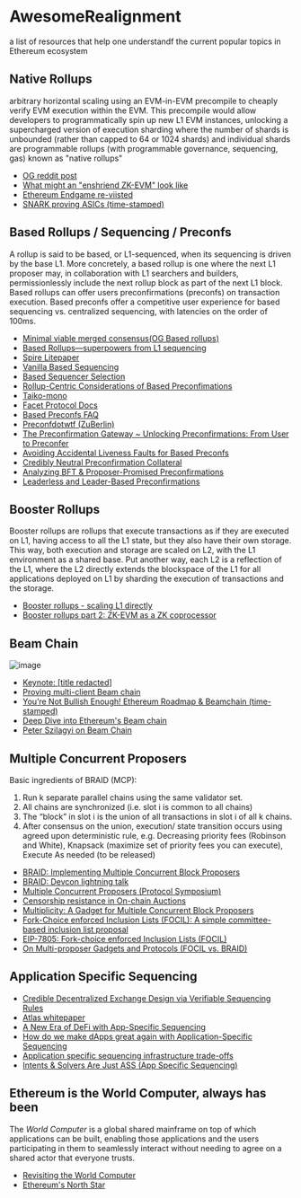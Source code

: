 # AwesomeRealignment
a list of resources that help one understandf the current popular topics in Ethereum ecosystem

## Native Rollups

arbitrary horizontal scaling using an EVM-in-EVM precompile to cheaply verify EVM execution within the EVM. This precompile would allow developers to programmatically spin up new L1 EVM instances, unlocking a supercharged version of execution sharding where the number of shards is unbounded (rather than capped to 64 or 1024 shards) and individual shards are programmable rollups (with programmable governance, sequencing, gas) known as "native rollups"

- [OG reddit post](https://www.reddit.com/r/ethereum/comments/1f81ntr/ama_we_are_ef_research_pt_12_05_september_2024/)
- [What might an "enshriend ZK-EVM" look like](https://notes.ethereum.org/@vbuterin/enshrined_zk_evm)
- [Ethereum Endgame re-viisted](https://research.anoma.net/t/ethereum-endgame-revisited/810#p-3268-state-transition-function-3)
- [SNARK proving ASICs (time-stamped)](https://youtu.be/URCH2d1cdyg?feature=shared&t=371)

## Based Rollups / Sequencing / Preconfs

A rollup is said to be based, or L1-sequenced, when its sequencing is driven by the base L1. More concretely, a based rollup is one where the next L1 proposer may, in collaboration with L1 searchers and builders, permissionlessly include the next rollup block as part of the next L1 block. Based rollups can offer users preconfirmations (preconfs) on transaction execution. Based preconfs offer a competitive user experience for based sequencing vs. centralized sequencing, with latencies on the order of 100ms.

- [Minimal viable merged consensus(OG Based rollups)](https://ethresear.ch/t/minimal-viable-merged-consensus/5617?u=0xapriori)
- [Based Rollups—superpowers from L1 sequencing](https://ethresear.ch/t/based-rollups-superpowers-from-l1-sequencing/15016)
- [Spire Litepaper](https://static1.squarespace.com/static/63d9d0eeb883fa4084c0e70d/t/66e22cc722499d7d97411495/1726098634802/The+Based+Stack+by+Spire+Labs+-+Litepaper.pdf)
- [Vanilla Based Sequencing](https://ethresear.ch/t/vanilla-based-sequencing/19379)
- [Based Sequencer Selection](https://ethresear.ch/t/based-sequencer-selection/19747)
- [Rollup-Centric Considerations of Based Preconfimations](https://ethresear.ch/t/rollup-centric-considerations-of-based-preconfimations/20160)
- [Taiko-mono](https://github.com/taikoxyz/taiko-mono)
- [Facet Protocol Docs](https://docs.facet.org/)
- [Based Preconfs FAQ](https://hackmd.io/@samlaf/based-preconfs-faq)
- [Preconfdotwtf (ZuBerlin)](https://preconf.wtf/)
- [The Preconfirmation Gateway ~ Unlocking Preconfirmations: From User to Preconfer](https://ethresear.ch/t/the-preconfirmation-gateway-unlocking-preconfirmations-from-user-to-preconfer/18812)
- [Avoiding Accidental Liveness Faults for Based Preconfs](https://ethresear.ch/t/avoiding-accidental-liveness-faults-for-based-preconfs/19888)
- [Credibly Neutral Preconfirmation Collateral](https://ethresear.ch/t/credibly-neutral-preconfirmation-collateral-the-preconfirmation-registry/19634)
- [Analyzing BFT & Proposer-Promised Preconfirmations](https://hackmd.io/@EspressoSystems/bft-and-proposer-promised-preconfirmations)
- [Leaderless and Leader-Based Preconfirmations](https://ethresear.ch/t/leaderless-and-leader-based-preconfirmations/19971)

## Booster Rollups

Booster rollups are rollups that execute transactions as if they are executed on L1, having access to all the L1 state, but they also have their own storage. This way, both execution and storage are scaled on L2, with the L1 environment as a shared base. Put another way, each L2 is a reflection of the L1, where the L2 directly extends the blockspace of the L1 for all applications deployed on L1 by sharding the execution of transactions and the storage.

- [Booster rollups - scaling L1 directly](https://ethresear.ch/t/booster-rollups-scaling-l1-directly/17125)
- [Booster rollups part 2: ZK-EVM as a ZK coprocessor](https://ethresear.ch/t/booster-rollups-part-2-zk-evm-as-a-zk-coprocessor/17279)


## Beam Chain

![image](https://github.com/user-attachments/assets/580d73fb-69e0-4d39-8331-f4e16ece2dbf)

- [Keynote: [title redacted]](https://app.devcon.org/schedule/8GH8TR)
- [Proving multi-client Beam chain](https://ethresear.ch/t/proving-multi-client-beam-chain/21027)
- [You’re Not Bullish Enough! Ethereum Roadmap & Beamchain (time-stamped)](https://www.youtube.com/watch?v=8mJDt8TGebc)
- [Deep Dive into Ethereum's Beam chain](https://www.youtube.com/watch?v=88FDeg5JaUk&pp=ygUgYmFua2xlc3MganVzdGluIGRyYWtlIGJlYW0gY2hhaW4%3D)
- [Peter Szilagyi on Beam Chain](https://x.com/peter_szilagyi/status/1856353006729736456?s=46&t=bVZ6b-mdBr3JpXAez04mAg)

## Multiple Concurrent Proposers

Basic ingredients of BRAID (MCP):
1. Run k separate parallel chains using the same validator set.
2. All chains are synchronized (i.e. slot i is common to all chains)
3. The “block” in slot i is the union of all transactions in slot i of all k chains.
4. After consensus on the union, execution/ state transition occurs using agreed upon deterministic rule, e.g. Decreasing priority fees (Robinson and White), Knapsack (maximize set of priority fees you can execute), Execute As needed (to be released)

- [BRAID: Implementing Multiple Concurrent Block Proposers](https://www.youtube.com/watch?v=mJLERWmQ2uw)
- [BRAID: Devcon lightning talk](https://www.youtube.com/watch?v=afmlcyB3h0I)
- [Multiple Concurrent Proposers (Protocol Symposium)](https://www.youtube.com/watch?v=NNWfYRUMtf4)
- [Censorship resistance in On-chain Auctions](https://www.mechanism.org/spec/01)
- [Multiplicity: A Gadget for Multiple Concurrent Block Proposers](https://ethresear.ch/t/multiplicity-a-gadget-for-multiple-concurrent-block-proposers/14962)
- [Fork-Choice enforced Inclusion Lists (FOCIL): A simple committee-based inclusion list proposal](https://ethresear.ch/t/fork-choice-enforced-inclusion-lists-focil-a-simple-committee-based-inclusion-list-proposal/19870)
- [EIP-7805: Fork-choice enforced Inclusion Lists (FOCIL)](https://eips.ethereum.org/EIPS/eip-7805)
- [On Multi-proposer Gadgets and Protocols (FOCIL vs. BRAID)](https://hackmd.io/xz1UyksETR-pCsazePMAjw)

## Application Specific Sequencing 
- [Credible Decentralized Exchange Design via Verifiable Sequencing Rules](https://arxiv.org/pdf/2209.15569)
- [Atlas whitepaper](https://www.fastlane.xyz/Atlas_Whitepaper.pdf)
- [A New Era of DeFi with App-Specific Sequencing](https://sorellalabs.xyz/writing/a-new-era-of-defi-with-ass)
- [How do we make dApps great again with Application-Specific Sequencing](https://www.semanticlayer.io/blog/10)
- [Application specific sequencing infrastructure trade-offs](https://arxiv.org/pdf/2209.15569)
- [Intents & Solvers Are Just ASS (App Specific Sequencing)](https://www.youtube.com/watch?v=LHpybw9xHCA)

## Ethereum is the World Computer, always has been

The _World Computer_ is a global shared mainframe on top of which applications can be built, enabling those applications and the users participating
in them to seamlessly interact without needing to agree on a shared actor that everyone trusts.

- [Revisiting the World Computer](https://user.fm/files/v2-261b7914c204931fbf213d7d35307264/worldcomputer.pdf)
- [Ethereum's North Star](https://dba.xyz/ethereums-north-star/)

